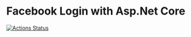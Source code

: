 # Facebook Login with Asp.Net Core

[![Actions Status](https://github.com/nickpinheiro/aspnet-facebook-login/workflows/.NET%20Core/badge.svg)](https://github.com/nickpinheiro/aspnet-facebook-login/actions)



